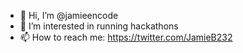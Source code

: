 - 👋 Hi, I’m @jamieencode
- 👀 I’m interested in running hackathons
- 📫 How to reach me: https://twitter.com/JamieB232

<!---
jamieencode/jamieencode is a ✨ special ✨ repository because its `README.md` (this file) appears on your GitHub profile.
You can click the Preview link to take a look at your changes.
--->
